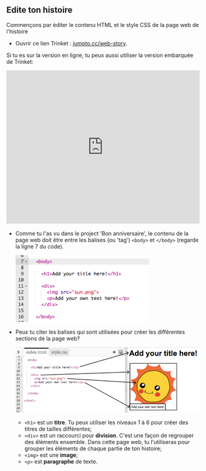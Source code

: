 ## Edite ton histoire

Commençons par éditer le contenu HTML et le style CSS de la page web de l'histoire

+ Ouvrir ce lien Trinket : <a href="http://jumpto.cc/web-story" target="_blank">jumpto.cc/web-story</a>.

Si tu es sur la version en ligne, tu peux aussi utiliser la version embarquée de Trinket:
<div class="trinket">
 <iframe src="https://trinket.io/embed/html/8083cfebb3" width="100%" height="400" frameborder="0" marginwidth="0" marginheight="0" allowfullscreen>
 </iframe>
</div>

+ Comme tu l'as vu dans le project 'Bon anniversaire', le contenu de la page web doit être  entre les balises (ou 'tag') `<body>` et `</body>` (regarde la ligne 7 du code).

	![screenshot](images/story-html.png)

+ Peux tu citer les balises qui sont utilisées pour créer les différentes sections de la page web?

	![screenshot](images/story-elements.png)

	+ `<h1>` est un __titre__. Tu peux utiliser les niveaux 1 à 6 pour créer des titres de tailles différentes;
	+ `<div>` est un raccourci pour __division__. C'est une façon de regrouper des éléments ensemble. Dans cette page web, tu l'utiliseras pour grouper les éléments de chaque partie de ton histoire;
	+ `<img>` est une __image__;
	+ `<p>` est __paragraphe__ de texte.
